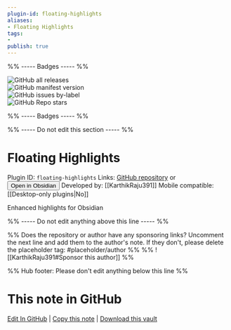 ```yaml
---
plugin-id: floating-highlights
aliases:
- Floating Highlights
tags: 
- 
publish: true
---
```


%% ----- Badges ----- %%

![GitHub all releases](https://img.shields.io/github/downloads/KarthikRaju391/obsidian-float/total?color=573E7A&logo=github&style=for-the-badge)   
![GitHub manifest version](https://img.shields.io/github/manifest-json/v/KarthikRaju391/obsidian-float?color=573E7A&logo=github&style=for-the-badge)   
![GitHub issues by-label](https://img.shields.io/github/issues/KarthikRaju391/obsidian-float/help%20wanted?color=573E7A&logo=github&style=for-the-badge)   
![GitHub Repo stars](https://img.shields.io/github/stars/KarthikRaju391/obsidian-float?color=573E7A&logo=github&style=for-the-badge)

%% ----- Badges ----- %%

%% ----- Do not edit this section ----- %%

# Floating Highlights

Plugin ID: `floating-highlights`
Links: [GitHub repository](https://github.com/KarthikRaju391/obsidian-float) or [<button id=HH>Open in Obsidian</button>](obsidian://show-plugin?id=floating-highlights)
Developed by: [[KarthikRaju391]]
Mobile compatible: [[Desktop-only plugins|No]]

Enhanced highlights for Obsidian

%% ----- Do not edit anything above this line ----- %% 

%% Does the repository or author have any sponsoring links? Uncomment the next line and add them to the author's note. If they don't, please delete the placeholder tag: #placeholder/author %%
%% ![[KarthikRaju391#Sponsor this author]] %%

%% Hub footer: Please don't edit anything below this line %%

# This note in GitHub

<span class="git-footer">[Edit In GitHub](https://github.dev/obsidian-community/obsidian-hub/blob/main/02%20-%20Community%20Expansions/02.05%20All%20Community%20Expansions/Plugins/floating-highlights.md "git-hub-edit-note") | [Copy this note](https://raw.githubusercontent.com/obsidian-community/obsidian-hub/main/02%20-%20Community%20Expansions/02.05%20All%20Community%20Expansions/Plugins/floating-highlights.md "git-hub-copy-note") | [Download this vault](https://github.com/obsidian-community/obsidian-hub/archive/refs/heads/main.zip "git-hub-download-vault") </span>
